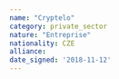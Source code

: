 ```yaml
---
name: "Cryptelo"
category: private_sector
nature: "Entreprise"
nationality: CZE
alliance: 
date_signed: '2018-11-12'
---
```

    